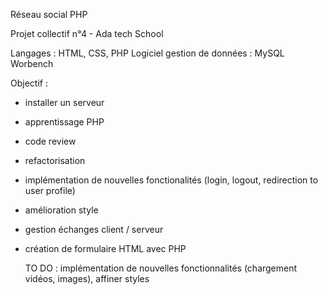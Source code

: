 Réseau social PHP

Projet collectif n°4 - Ada tech School

Langages : HTML, CSS, PHP
Logiciel gestion de données : MySQL Worbench

Objectif : 
- installer un serveur
- apprentissage PHP
- code review
- refactorisation
- implémentation de nouvelles fonctionalités (login, logout, redirection to user profile)
- amélioration style
- gestion échanges client / serveur 
- création de formulaire HTML avec PHP

  TO DO : implémentation de nouvelles fonctionnalités (chargement vidéos, images), affiner styles 
 
 
